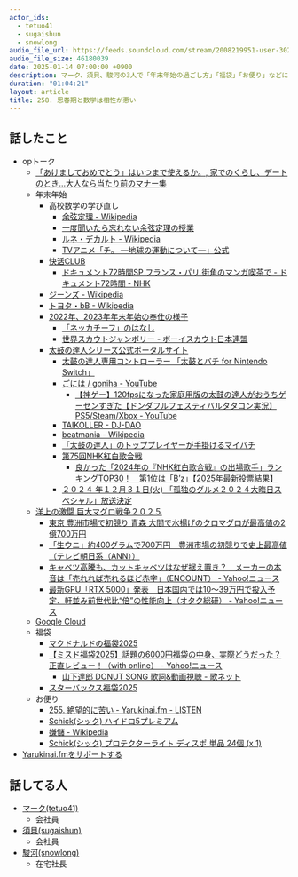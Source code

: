 ```yaml
---
actor_ids:
  - tetuo41
  - sugaishun
  - snowlong
audio_file_url: https://feeds.soundcloud.com/stream/2008219951-user-302747142-yarukinai-258-2025_01_14.mp3
audio_file_size: 46180039
date: 2025-01-14 07:00:00 +0900
description: マーク、須貝、駿河の3人で「年末年始の過ごし方」「福袋」「お便り」などについて話しました。
duration: "01:04:21"
layout: article
title: 258. 思春期と数学は相性が悪い
---
```


## 話したこと
- opトーク
  - [「あけましておめでとう」はいつまで使えるか。, 家でのくらし、デートのとき…大人なら当たり前のマナー集](https://baito.mynavi.jp/contents/oyakudachi/manner/0104.html)
  - 年末年始
    - 高校数学の学び直し
      - [余弦定理 - Wikipedia](https://ja.wikipedia.org/wiki/%E4%BD%99%E5%BC%A6%E5%AE%9A%E7%90%86)
      - [一度聞いたら忘れない余弦定理の授業](https://www.youtube.com/watch?v=2kZNmm4AG7I)
      - [ルネ・デカルト - Wikipedia](https://ja.wikipedia.org/wiki/%E3%83%AB%E3%83%8D%E3%83%BB%E3%83%87%E3%82%AB%E3%83%AB%E3%83%88)
      - [TVアニメ「チ。 ―地球の運動について―」公式](https://anime-chi.jp/)
    - [快活CLUB](https://www.kaikatsu.jp/)
      - [ドキュメント72時間SP フランス・パリ 街角のマンガ喫茶で - ドキュメント72時間 - NHK](https://www.nhk.jp/p/72hours/ts/W3W8WRN8M3/episode/te/XML2J265ZK/)
    - [ジーンズ - Wikipedia](https://ja.wikipedia.org/wiki/%E3%82%B8%E3%83%BC%E3%83%B3%E3%82%BA)
    - [トヨタ・bB - Wikipedia](https://ja.wikipedia.org/wiki/%E3%83%88%E3%83%A8%E3%82%BF%E3%83%BBbB)
    - [2022年、2023年年末年始の奉仕の様子](https://www.scout.tokyo/member/2022-2023/)
      - [「ネッカチーフ」のはなし](https://kama5.sakura.ne.jp/trivia/trivia8.html)
      - [世界スカウトジャンボリー - ボーイスカウト日本連盟](https://www.scout.or.jp/member/wsj)
    - [太鼓の達人シリーズ公式ポータルサイト](https://taiko-ch.net/index.php)
      - [太鼓の達人専用コントローラー 「太鼓とバチ for Nintendo Switch」](https://hori.jp/products/nsw/taiko_tb/)
      - [ごには / goniha - YouTube](https://www.youtube.com/@goniha528)
        - [【神ゲー】120fpsになった家庭用版の太鼓の達人がおうちゲーセンすぎた【ドンダフルフェスティバルタタコン実況】PS5/Steam/Xbox - YouTube](https://www.youtube.com/watch?v=V7Nb4VdFt9I)
      - [TAIKOLLER - DJ-DAO](https://www.dj-dao.com/jp/taikoller)
      - [beatmania - Wikipedia](https://ja.wikipedia.org/wiki/Beatmania)
      - [「太鼓の達人」のトッププレイヤーが手掛けるマイバチ ](https://minamitori.jp/features/)
      - [第75回NHK紅白歌合戦](https://www.nhk.or.jp/kouhaku/index.html)
        - [良かった「2024年の『NHK紅白歌合戦』の出場歌手」ランキングTOP30！　第1位は「B’z」【2025年最新投票結果】](https://nlab.itmedia.co.jp/research/articles/3136808/)
      - [２０２４ 年１２月３１日(火) 「孤独のグルメ２０２４大晦日スペシャル」放送決定](https://www.tv-tokyo.co.jp/information/202411/4791.html)
  - [洋上の激闘 巨大マグロ戦争２０２５](https://www.tv-tokyo.co.jp/maguro_2025/)
    - [東京 豊洲市場で初競り 青森 大間で水揚げのクロマグロが最高値の2億700万円](https://www3.nhk.or.jp/news/html/20250105/k10014685141000.html)
    - [「生ウニ」約400グラムで700万円　豊洲市場の初競りで史上最高値（テレビ朝日系（ANN））](https://news.yahoo.co.jp/articles/590968d91bf29836c75041940ff3bde64ebd94ed)
    - [キャベツ高騰も、カットキャベツはなぜ据え置き？　メーカーの本音は「売れれば売れるほど赤字」（ENCOUNT） - Yahoo!ニュース](https://news.yahoo.co.jp/articles/a7239727bf53639cce653c4cb4d889039a68620f)
    - [最新GPU「RTX 5000」発表　日本国内では10～39万円で投入予定、軒並み前世代比“倍”の性能向上（オタク総研） - Yahoo!ニュース](https://news.yahoo.co.jp/articles/5c166966a15b3d92f48ea91196dcae8f0cf58b1a)
  - [Google Cloud](https://cloud.google.com/learn/certification?hl=ja)
  - 福袋
    - [マクドナルドの福袋2025](https://www.mcdonalds.co.jp/company/news/2024/1202a/)
    - [【ミスド福袋2025】話題の6000円福袋の中身、実際どうだった？ 正直レビュー！（with online） - Yahoo!ニュース](https://news.yahoo.co.jp/articles/1fac80ba435eca7a8830ce7ea26f2101a3cddd58)
      - [山下達郎 DONUT SONG 歌詞&動画視聴 - 歌ネット](https://www.uta-net.com/movie/44959/)
    - [スターバックス福袋2025](https://www.starbucks.co.jp/youkou/luckybag/)
  - お便り
    - [255. 絶望的に苦い - Yarukinai.fm - LISTEN](https://listen.style/p/yarukinai-fm/h0mmdpo7#comments)
    - [Schick(シック) ハイドロ5プレミアム](https://amzn.to/4h8H6lv)
    - [嫌儲 - Wikipedia](https://ja.wikipedia.org/wiki/%E5%AB%8C%E5%84%B2)
    - [Schick(シック) プロテクターライト ディスポ 単品 24個 (x 1) ](https://www.amazon.co.jp/dp/B07DC5L2WZ)
- [Yarukinai.fmをサポートする](https://note.com/tetuo41/circle)

## 話してる人
- [マーク(tetuo41)](https://twitter.com/tetuo41)
  - 会社員
- [須貝(sugaishun)](https://twitter.com/sugaishun)
  - 会社員
- [駿河(snowlong)](https://twitter.com/_snowlong)
  - 在宅社長

